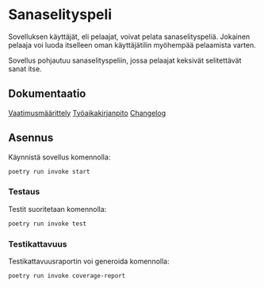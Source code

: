# Sanaselityspeli

Sovelluksen käyttäjät, eli pelaajat, voivat pelata sanaselityspeliä. Jokainen pelaaja voi luoda itselleen oman käyttäjätilin myöhempää pelaamista varten. 

Sovellus pohjautuu sanaselityspeliin, jossa pelaajat keksivät selitettävät sanat itse.

## Dokumentaatio

[Vaatimusmäärittely](.dokumentaatio/vaatimusmaarittely.md)
[Työaikakirjanpito](.dokumentaatio/tuntikirjanpito.md)
[Changelog](.dokumentaatio/changelog.md)

## Asennus

Käynnistä sovellus komennolla:

```bash
poetry run invoke start
```

### Testaus

Testit suoritetaan komennolla:

```bash
poetry run invoke test
```

### Testikattavuus

Testikattavuusraportin voi generoida komennolla:

```bash
poetry run invoke coverage-report
